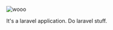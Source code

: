 ![wooo](https://cdn.discordapp.com/emojis/698924588188434494.gif?size=96)

It's a laravel application. Do laravel stuff.
